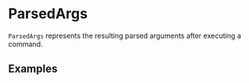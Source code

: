 # ParsedArgs

`ParsedArgs` represents the resulting parsed arguments after executing a command.

## Examples

```typescript
```
